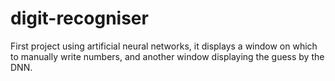 # digit-recogniser
First project using artificial neural networks, it displays a window on which to manually write numbers, and another window displaying the guess by the DNN.

